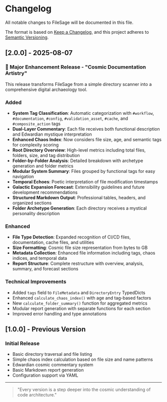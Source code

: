 # Changelog

All notable changes to FileSage will be documented in this file.

The format is based on [Keep a Changelog](https://keepachangelog.com/en/1.0.0/),
and this project adheres to [Semantic Versioning](https://semver.org/spec/v2.0.0.html).

## [2.0.0] - 2025-08-07

### 🚀 Major Enhancement Release - "Cosmic Documentation Artistry"

This release transforms FileSage from a simple directory scanner into a comprehensive digital archaeology tool.

### Added

- **System Tag Classification**: Automatic categorization with `#workflow`, `#documentation`, `#config`, `#validation_asset`, `#cache`, and `#composite_action` tags
- **Dual-Layer Commentary**: Each file receives both functional description and Edwardian mystique interpretation
- **Enhanced Chaos Index**: Now considers file size, age, and semantic tags for complexity scoring
- **Root Directory Overview**: High-level metrics including total files, folders, size, and tag distribution
- **Folder-by-Folder Analysis**: Detailed breakdown with archetype generation and folder metrics
- **Modular System Summary**: Files grouped by functional tags for easy navigation
- **Temporal Echoes**: Poetic interpretation of file modification timestamps
- **Galactic Expansion Forecast**: Extensibility guidelines and future development recommendations
- **Structured Markdown Output**: Professional tables, headers, and organized sections
- **Folder Archetype Generation**: Each directory receives a mystical personality description

### Enhanced

- **File Type Detection**: Expanded recognition of CI/CD files, documentation, cache files, and utilities
- **Size Formatting**: Cosmic file size representation from bytes to GB
- **Metadata Collection**: Enhanced file information including tags, chaos indices, and temporal data
- **Report Structure**: Complete restructure with overview, analysis, summary, and forecast sections

### Technical Improvements

- Added `tags` field to `FileMetadata` and `DirectoryEntry` TypedDicts
- Enhanced `calculate_chaos_index()` with age and tag-based factors
- New `calculate_folder_summary()` function for aggregated metrics
- Modular report generation with separate functions for each section
- Improved error handling and type annotations

## [1.0.0] - Previous Version

### Initial Release

- Basic directory traversal and file listing
- Simple chaos index calculation based on file size and name patterns
- Edwardian cosmic commentary system
- Basic Markdown report generation
- Configuration support via YAML

---

> "Every version is a step deeper into the cosmic understanding of code architecture."
